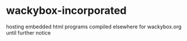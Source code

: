 # wackybox-incorporated

hosting embedded html programs compiled elsewhere for wackybox.org until further notice


